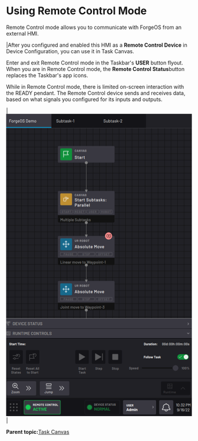 # Using Remote Control Mode

Remote Control mode allows you to communicate with ForgeOS from an external HMI.

|After you configured and enabled this HMI as a **Remote Control Device** in Device Configuration, you can use it in Task Canvas.

Enter and exit Remote Control mode in the Taskbar's **USER** button flyout. When you are in Remote Control mode, the **Remote Control Status**button replaces the Taskbar's app icons.

 While in Remote Control mode, there is limited on-screen interaction with the READY pendant. The Remote Control device sends and receives data, based on what signals you configured for its inputs and outputs.

|![](../../../_Media/ForgeOS-5-x/Task-Canvas-App-5-x/task-canvas-remote-control-mode-20220916-5.3-jlh-001.png)|

**Parent topic:**[Task Canvas](../6-Task-Canvas-App/task_canvas.md)

